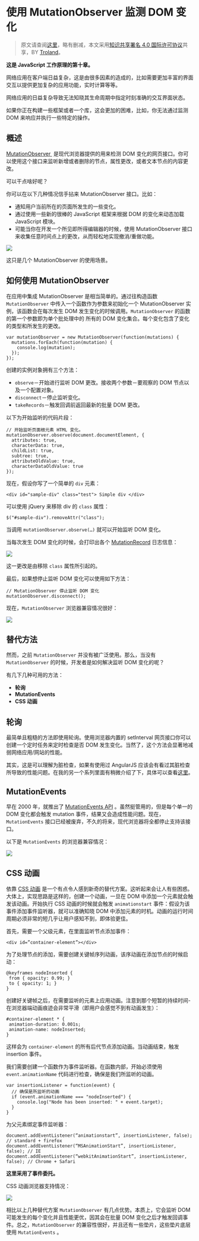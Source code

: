# 使用 MutationObserver 监测 DOM 变化

> 原文请查阅[这里](https://blog.sessionstack.com/how-javascript-works-tracking-changes-in-the-dom-using-mutationobserver-86adc7446401)，略有删减，本文采用[知识共享署名 4.0 国际许可协议](http://creativecommons.org/licenses/by/4.0/)共享，BY [Troland](https://github.com/Troland)。

**这是 JavaScript 工作原理的第十章。**

网络应用在客户端日益复杂，这是由很多因素的造成的，比如需要更加丰富的界面交互以提供更加复杂的应用功能，实时计算等等。

网络应用的日益复杂导致无法知晓其生命周期中指定时刻准确的交互界面状态。

如果你正在构建一些框架或者一个库，这会更加的困难，比如，你无法通过监测 DOM 来响应并执行一些特定的操作。

## 概述

[MutationObserver ](https://developer.mozilla.org/en-US/docs/Web/API/MutationObserver) 是现代浏览器提供的用来检测 DOM 变化的网页接口。你可以使用这个接口来监听新增或者删除的节点，属性更改，或者文本节点的内容更改。

可以干点啥好呢？

你可以在以下几种情况信手拈来 MutationObserver 接口。比如：

* 通知用户当前所在的页面所发生的一些变化。
* 通过使用一些新的很棒的 JavaScript 框架来根据 DOM 的变化来动态加载 JavaScript 模块。
* 可能当你在开发一个所见即所得编辑器的时候，使用 MutationObserver 接口来收集任意时间点上的更改，从而轻松地实现撤消/重做功能。

![](https://user-images.githubusercontent.com/1475173/41054347-b4ad6ecc-69f0-11e8-9ecb-dfe18497b393.png)

这只是几个 MutationObserver 的使用场景。

## 如何使用 MutationObserver

在应用中集成 MutationObserver 是相当简单的。通过往构造函数 `MutationObserver` 中传入一个函数作为参数来初始化一个 MutationObserver 实例，该函数会在每次发生 DOM 发生变化的时候调用。`MutationObserver` 的函数的第一个参数即为单个批处理中的 所有的 DOM 变化集合。每个变化包含了变化的类型和所发生的更改。

```
var mutationObserver = new MutationObserver(function(mutations) {
  mutations.forEach(function(mutation) {
    console.log(mutation);
  });
});
```

创建的实例对象拥有三个方法：

* `observe`－开始进行监听 DOM 更改。接收两个参数－要观察的 DOM 节点以及一个配置对象。
* `disconnect`－停止监听变化。
* `takeRecords`－触发回调前返回最新的批量 DOM 更改。

以下为开始监听的代码片段：

```
// 开始监听页面根元素 HTML 变化。
mutationObserver.observe(document.documentElement, {
  attributes: true,
  characterData: true,
  childList: true,
  subtree: true,
  attributeOldValue: true,
  characterDataOldValue: true
});
```

现在，假设你写了一个简单的 `div` 元素：

```
<div id="sample-div" class="test"> Simple div </div>
```

可以使用 jQuery 来移除 div 的 `class` 属性：

```
$("#sample-div").removeAttr("class");
```

当调用 `mutationObserver.observe(…)` 就可以开始监听 DOM 变化。

当每次发生 DOM 变化的时候，会打印出各个 [MutationRecord](https://developer.mozilla.org/en-US/docs/Web/API/MutationRecord) 日志信息：

![](https://user-images.githubusercontent.com/1475173/41054356-b715da3c-69f0-11e8-9248-cf5171efa6f0.png)

这一更改是由移除 `class` 属性所引起的。

最后，如果想停止监听 DOM 变化可以使用如下方法：

```
// MutationObserver 停止监听 DOM 变化
mutationObserver.disconnect();
```

现在，`MutationObserver` 浏览器兼容情况很好：

![](https://user-images.githubusercontent.com/1475173/41054350-b5bedb8e-69f0-11e8-9a13-2a34c469aecf.png)

## 替代方法

然而，之前 `MutationObserver` 并没有被广泛使用。那么，当没有 `MutationObserver` 的时候，开发者是如何解决监听 DOM 变化的呢？

有几下几种可用的方法：

* **轮询**
* **MutationEvents**
* **CSS 动画**

## 轮询

最简单且粗糙的方法即使用轮询。使用浏览器内置的 setInterval 网页接口你可以创建一个定时任务来定时检查是否 DOM 发生变化。当然了，这个方法会显著地减弱网络应用/网站的性能。

其实，这是可以理解为脏检查，如果有使用过 AngularJS 应该会有看过其脏检查所导致的性能问题。在我的另一个系列里面有稍微介绍了下，具体可以查看[这里](https://github.com/Troland/writing-a-javascript-framework/wiki/4.%E6%95%B0%E6%8D%AE%E7%BB%91%E5%AE%9A%E7%AE%80%E4%BB%8B)。

## MutationEvents

早在 2000 年，就推出了 [MutationEvents API](https://developer.mozilla.org/en-US/docs/Web/Guide/Events/Mutation_events) 。虽然挺管用的，但是每个单一的 DOM 变化都会触发 mutation 事件，结果又会造成性能问题。现在，`MutationEvents` 接口已经被废弃，不久的将来，现代浏览器将全都停止支持该接口。

以下是 `MutationEvents` 的浏览器兼容情况：

![](https://user-images.githubusercontent.com/1475173/41054352-b63b227a-69f0-11e8-8208-c009ab04b428.png)

## CSS 动画

依靠 [CSS 动画](https://developer.mozilla.org/en-US/docs/Web/CSS/CSS_Animations/Using_CSS_animations) 是一个有点令人感到新奇的替代方案。这听起来会让人有些困惑。大体上，实现思路是这样的，创建一个动画，一旦在 DOM 中添加一个元素就会触发该动画。开始执行 CSS 动画的时候就会触发 `animationstart` 事件：假设为该事件添加事件监听器，就可以准确知晓 DOM 中添加元素的时机。动画的运行时间周期必须非常的短几乎让用户感知不到，即体验更佳。

首先，需要一个父级元素，在里面监听节点添加事件：

```
<div id=”container-element”></div>
```

为了处理节点的添加，需要创建关键帧序列动画，该序动画在添加节点的时候启动：

```
@keyframes nodeInserted { 
 from { opacity: 0.99; }
 to { opacity: 1; } 
}
```

创建好关键帧之后，在需要监听的元素上应用动画。注意到那个短暂的持续时间-在浏览器端动画痕迹会非常平滑（即用户会感觉不到有动画发生）：

```
#container-element * {
 animation-duration: 0.001s;
 animation-name: nodeInserted;
}
```

这样会为 `container-element` 的所有后代节点添加动画。当动画结束，触发 insertion 事件。

我们需要创建一个函数作为事件监听器。在函数内部，开始必须使用 `event.animationName` 代码进行检查，确保是我们所监听的动画。

```
var insertionListener = function(event) {
  // 确保是所监听的动画
  if (event.animationName === "nodeInserted") {
    console.log("Node has been inserted: " + event.target);
  }
}
```

为父元素绑定事件监听器：

```
document.addEventListener(“animationstart”, insertionListener, false); // standard + firefox
document.addEventListener(“MSAnimationStart”, insertionListener, false); // IE
document.addEventListener(“webkitAnimationStart”, insertionListener, false); // Chrome + Safari
```

**这里采用了事件委托。**

CSS 动画浏览器支持情况：

![](https://user-images.githubusercontent.com/1475173/41054354-b6bbc696-69f0-11e8-8782-051c474bcf54.png)

相比以上几种替代方案 `MutationObserver` 有几点优势。本质上，它会监听 DOM 可能发生的每个变化并且性能更优，因其会在批量 DOM 变化之后才触发回调事件。总之，`MutationObserver` 的兼容性很好，并且还有一些垫片，这些垫片底层使用 `MutationEvents` 。

